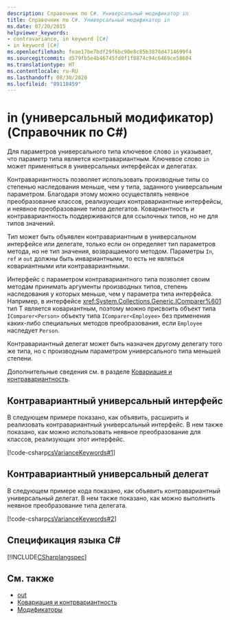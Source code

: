 ```yaml
---
description: Справочник по C#. Универсальный модификатор in
title: Справочник по C#. Универсальный модификатор in
ms.date: 07/20/2015
helpviewer_keywords:
- contravariance, in keyword [C#]
- in keyword [C#]
ms.openlocfilehash: feae17be7bdf29f6bc90e8c85b3878d4714699f4
ms.sourcegitcommit: d579fb5e4b46745fd0f1f8874c94c6469ce58604
ms.translationtype: HT
ms.contentlocale: ru-RU
ms.lasthandoff: 08/30/2020
ms.locfileid: "89118459"
---
```

# <a name="in-generic-modifier-c-reference"></a>in (универсальный модификатор) (Справочник по C#)

Для параметров универсального типа ключевое слово `in` указывает, что параметр типа является контравариантным. Ключевое слово `in` может применяться в универсальных интерфейсах и делегатах.

Контравариантность позволяет использовать производные типы со степенью наследования меньше, чем у типа, заданного универсальным параметром. Благодаря этому можно осуществлять неявное преобразование классов, реализующих контравариантные интерфейсы, и неявное преобразование типов делегатов. Ковариантность и контравариантность поддерживаются для ссылочных типов, но не для типов значений.

Тип может быть объявлен контравариантным в универсальном интерфейсе или делегате, только если он определяет тип параметров метода, но не тип значения, возвращаемого методом. Параметры `In`, `ref` и `out` должны быть инвариантными, то есть не являться ковариантными или контравариантными.

Интерфейс с параметром контравариантного типа позволяет своим методам принимать аргументы производных типов, степень наследования у которых меньше, чем у параметра типа интерфейса. Например, в интерфейсе <xref:System.Collections.Generic.IComparer%601> тип T является ковариантным, поэтому можно присвоить объект типа `IComparer<Person>` объекту типа `IComparer<Employee>` без применения каких-либо специальных методов преобразования, если `Employee` наследует `Person`.

Контравариантный делегат может быть назначен другому делегату того же типа, но с производным параметром универсального типа меньшей степени.

Дополнительные сведения см. в разделе [Ковариация и контравариантность](../../programming-guide/concepts/covariance-contravariance/index.md).

## <a name="contravariant-generic-interface"></a>Контравариантный универсальный интерфейс

В следующем примере показано, как объявить, расширить и реализовать контравариантный универсальный интерфейс. В нем также показано, как можно использовать неявное преобразование для классов, реализующих этот интерфейс.

[!code-csharp[csVarianceKeywords#1](~/samples/snippets/csharp/VS_Snippets_VBCSharp/csvariancekeywords/cs/program.cs#1)]

## <a name="contravariant-generic-delegate"></a>Контравариантный универсальный делегат

В следующем примере кода показано, как объявить контравариантный универсальный делегат. В нем также показано, как можно выполнить неявное преобразование типа делегата.

[!code-csharp[csVarianceKeywords#2](~/samples/snippets/csharp/VS_Snippets_VBCSharp/csvariancekeywords/cs/program.cs#2)]

## <a name="c-language-specification"></a>Спецификация языка C#

[!INCLUDE[CSharplangspec](~/includes/csharplangspec-md.md)]

## <a name="see-also"></a>См. также

- [out](out-generic-modifier.md)
- [Ковариация и контрвариантность](../../programming-guide/concepts/covariance-contravariance/index.md)
- [Модификаторы](index.md)
